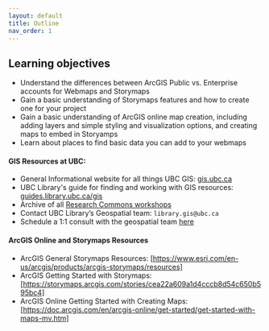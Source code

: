 ```yaml
---
layout: default
title: Outline
nav_order: 1
---
```

## Learning objectives
- Understand the differences between ArcGIS Public vs. Enterprise accounts for Webmaps and Storymaps
- Gain a basic understanding of Storymaps features and how to create one for your project
- Gain a basic understanding of ArcGIS online map creation, including adding layers and simple styling and visualization options, and creating maps to embed in Storyamps
- Learn about places to find basic data you can add to your webmaps

#### GIS Resources at UBC:
- General Informational website for all things UBC GIS: [gis.ubc.ca](http://gis.ubc.ca/)
- UBC Library's guide for finding and working with GIS resources: [guides.library.ubc.ca/gis](http://guides.library.ubc.ca/gis)
- Archive of all [Research Commons workshops](https://ubc-library-rc.github.io/all.html)
- Contact UBC Library’s Geospatial team: `library.gis@ubc.ca`
- Schedule a 1:1 consult with the geospatial team [here](https://libcal.library.ubc.ca/appointments/research_commons#s-lc-public-pt)

#### ArcGIS Online and Storymaps Resources
* ArcGIS General Storymaps Resources: [https://www.esri.com/en-us/arcgis/products/arcgis-storymaps/resources]
* ArcGIS Getting Started with Storymaps: [https://storymaps.arcgis.com/stories/cea22a609a1d4cccb8d54c650b595bc4]
* ArcGIS Online Getting Started with Creating Maps: [https://doc.arcgis.com/en/arcgis-online/get-started/get-started-with-maps-mv.htm]
